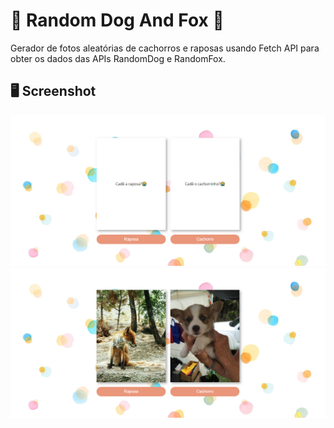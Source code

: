 
# 🐶 Random Dog And Fox 🦊

Gerador de fotos aleatórias de cachorros e raposas usando Fetch API para obter os dados das APIs RandomDog e RandomFox.





## 🖥️ Screenshot


![screenshot](https://github.com/izabellaalves/random-dog-and-fox/blob/master/rdf%20(2).png)
![screenshot](https://github.com/izabellaalves/random-dog-and-fox/blob/master/rdf1.png)
